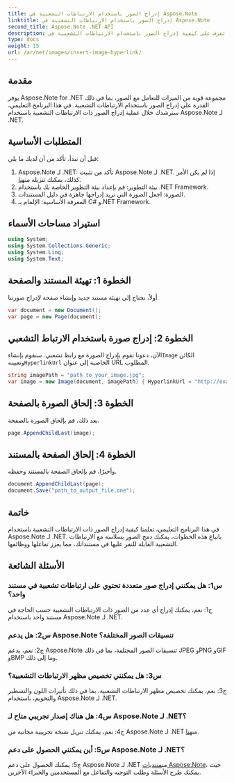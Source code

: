 ```yaml
---
title: إدراج الصور باستخدام الارتباطات التشعبية في Aspose.Note
linktitle: إدراج الصور باستخدام الارتباطات التشعبية في Aspose.Note
second_title: Aspose.Note .NET API
description: تعرف على كيفية إدراج الصور باستخدام الارتباطات التشعبية في Aspose.Note لـ .NET دون عناء. تعزيز تفاعل المستند مع الصور القابلة للنقر.
type: docs
weight: 15
url: /ar/net/images/insert-image-hyperlink/
---
```

## مقدمة

يوفر Aspose.Note for .NET مجموعة قوية من الميزات للتعامل مع الصور، بما في ذلك القدرة على إدراج الصور باستخدام الارتباطات التشعبية. في هذا البرنامج التعليمي، سنرشدك خلال عملية إدراج الصور ذات الارتباطات التشعبية باستخدام Aspose.Note لـ .NET.

## المتطلبات الأساسية

قبل أن نبدأ، تأكد من أن لديك ما يلي:

1.  Aspose.Note لـ .NET: تأكد من تثبيت Aspose.Note لـ .NET. إذا لم يكن الأمر كذلك، يمكنك تنزيله من[هنا](https://releases.aspose.com/note/net/).
2. بيئة التطوير: قم بإعداد بيئة التطوير الخاصة بك باستخدام .NET Framework.
3. الصورة: اجعل الصورة التي تريد إدراجها جاهزة في دليل المستندات.
4. المعرفة الأساسية: الإلمام بـ C# و.NET Framework.

## استيراد مساحات الأسماء

```csharp
using System;
using System.Collections.Generic;
using System.Linq;
using System.Text;
```

## الخطوة 1: تهيئة المستند والصفحة

أولاً، نحتاج إلى تهيئة مستند جديد وإنشاء صفحة لإدراج صورتنا.

```csharp
var document = new Document();
var page = new Page(document);
```

## الخطوة 2: إدراج صورة باستخدام الارتباط التشعبي

الآن، دعونا نقوم بإدراج الصورة مع رابط تشعبي. سنقوم بإنشاء`Image` الكائن وتعيينه`HyperlinkUrl` الخاصية إلى عنوان URL المطلوب.

```csharp
string imagePath = "path_to_your_image.jpg";
var image = new Image(document, imagePath) { HyperlinkUrl = "http://example.com" };
```

## الخطوة 3: إلحاق الصورة بالصفحة

بعد ذلك، قم بإلحاق الصورة بالصفحة.

```csharp
page.AppendChildLast(image);
```

## الخطوة 4: إلحاق الصفحة بالمستند

وأخيرًا، قم بإلحاق الصفحة بالمستند وحفظه.

```csharp
document.AppendChildLast(page);
document.Save("path_to_output_file.one");
```

## خاتمة

في هذا البرنامج التعليمي، تعلمنا كيفية إدراج الصور ذات الارتباطات التشعبية باستخدام Aspose.Note لـ .NET. باتباع هذه الخطوات، يمكنك دمج الصور بسلاسة مع الارتباطات التشعبية القابلة للنقر عليها في مستنداتك، مما يعزز تفاعلها ووظائفها.

## الأسئلة الشائعة

### س1: هل يمكنني إدراج صور متعددة تحتوي على ارتباطات تشعبية في مستند واحد؟

ج1: نعم، يمكنك إدراج أي عدد من الصور ذات الارتباطات التشعبية حسب الحاجة في مستند واحد باستخدام Aspose.Note لـ .NET.

### س2: هل يدعم Aspose.Note تنسيقات الصور المختلفة؟

ج2: نعم، يدعم Aspose.Note تنسيقات الصور المختلفة، بما في ذلك JPEG وPNG وGIF وBMP وما إلى ذلك.

### س3: هل يمكنني تخصيص مظهر الارتباطات التشعبية؟

ج3: نعم، يمكنك تخصيص مظهر الارتباطات التشعبية، بما في ذلك تأثيرات اللون والتسطير والتحويم، باستخدام Aspose.Note لـ .NET.

### س4: هل هناك إصدار تجريبي متاح لـ Aspose.Note لـ .NET؟

 ج4: نعم، يمكنك تنزيل نسخة تجريبية مجانية من Aspose.Note لـ .NET من[هنا](https://releases.aspose.com/).

### س5: أين يمكنني الحصول على دعم Aspose.Note لـ .NET؟

 ج5: يمكنك الحصول على دعم Aspose.Note لـ .NET من[منتديات Aspose.Note](https://forum.aspose.com/c/note/28)، حيث يمكنك طرح الأسئلة وطلب التوجيه والتفاعل مع المستخدمين والخبراء الآخرين.
